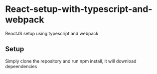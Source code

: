 # React-setup-with-typescript-and-webpack
ReactJS setup using typescript and webpack

## Setup

Simply clone the repository and run npm install, it will download depeendencies
